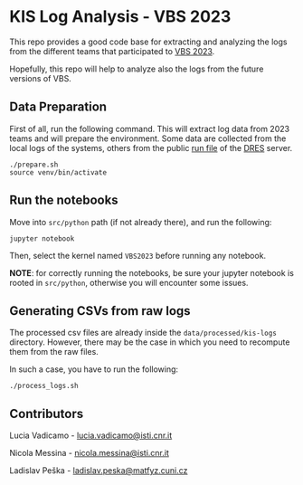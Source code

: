 # KIS Log Analysis - VBS 2023
This repo provides a good code base for extracting and analyzing the logs from the different teams that participated to [VBS 2023](https://videobrowsershowdown.org/).

Hopefully, this repo will help to analyze also the logs from the future versions of VBS.

## Data Preparation
First of all, run the following command. This will extract log data from 2023 teams and will prepare the environment. Some data are collected from the local logs of the systems, others from the public [run file](https://github.com/lucaro/VBS-Archive/tree/main/2023) of the [DRES](https://github.com/dres-dev/DRES) server.
```
./prepare.sh
source venv/bin/activate
```

## Run the notebooks
Move into `src/python` path (if not already there), and run the following:
```
jupyter notebook
```

Then, select the kernel named `VBS2023` before running any notebook.

**NOTE**: for correctly running the notebooks, be sure your jupyter notebook is rooted in `src/python`, otherwise you will encounter some issues.

## Generating CSVs from raw logs
The processed csv files are already inside the `data/processed/kis-logs` directory. However, there may be the case in which you need to recompute them from the raw files.

In such a case, you have to run the following:
```
./process_logs.sh
```


## Contributors

Lucia Vadicamo - [lucia.vadicamo@isti.cnr.it](mailto:lucia.vadicamo@isti.cnr.it)

Nicola Messina - [nicola.messina@isti.cnr.it](mailto:nicola.messina@isti.cnr.it)

Ladislav Peška - [ladislav.peska@matfyz.cuni.cz](mailto:Ladislav.Peska@matfyz.cuni.cz)
